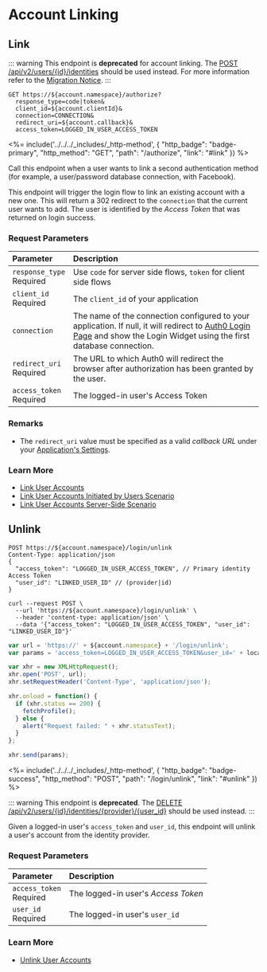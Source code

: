 # Account Linking
## Link

::: warning
This endpoint is **deprecated** for account linking. The [POST /api/v2/users/{id}/identities](/api/management/v2#!/Users/post_identities) should be used instead. For more information refer to the [Migration Notice](/migrations/past-migrations#account-linking-removal).
:::

```http
GET https://${account.namespace}/authorize?
  response_type=code|token&
  client_id=${account.clientId}&
  connection=CONNECTION&
  redirect_uri=${account.callback}&
  access_token=LOGGED_IN_USER_ACCESS_TOKEN
```

<%= include('../../../_includes/_http-method', {
  "http_badge": "badge-primary",
  "http_method": "GET",
  "path": "/authorize",
  "link": "#link"
}) %>

Call this endpoint when a user wants to link a second authentication method (for example, a user/password database connection, with Facebook).

This endpoint will trigger the login flow to link an existing account with a new one. This will return a 302 redirect to the `connection` that the current user wants to add. The user is identified by the <dfn data-key="access-token">Access Token</dfn> that was returned on login success.


### Request Parameters

| Parameter        | Description |
|:-----------------|:------------|
| `response_type`<br/><span class="label label-danger">Required</span>  | Use `code` for server side flows, `token` for client side flows |
| `client_id`<br/><span class="label label-danger">Required</span>      | The `client_id` of your application |
| `connection`     | The name of the connection configured to your application. If null, it will redirect to [Auth0 Login Page](https://auth0.com/#/login_page) and show the Login Widget using the first database connection. |
| `redirect_uri`<br/><span class="label label-danger">Required</span>   | The URL to which Auth0 will redirect the browser after authorization has been granted by the user. |
| `access_token`<br/><span class="label label-danger">Required</span>   | The logged-in user's Access Token |


### Remarks

- The `redirect_uri` value must be specified as a valid <dfn data-key="callback">callback URL</dfn> under your [Application's Settings](${manage_url}/#/applications).


### Learn More

- [Link User Accounts](/users/guides/link-user-accounts)
- [Link User Accounts Initiated by Users Scenario](/users/references/link-accounts-user-initiated-scenario)
- [Link User Accounts Server-Side Scenario](/users/references/link-accounts-server-side-scenario)


## Unlink

```http
POST https://${account.namespace}/login/unlink
Content-Type: application/json
{
  "access_token": "LOGGED_IN_USER_ACCESS_TOKEN", // Primary identity Access Token
  "user_id": "LINKED_USER_ID" // (provider|id)
}
```

```shell
curl --request POST \
  --url 'https://${account.namespace}/login/unlink' \
  --header 'content-type: application/json' \
  --data '{"access_token": "LOGGED_IN_USER_ACCESS_TOKEN", "user_id": "LINKED_USER_ID"}'
```

```javascript
var url = 'https://' + ${account.namespace} + '/login/unlink';
var params = 'access_token=LOGGED_IN_USER_ACCESS_TOKEN&user_id=' + localStorage.getItem('user_id');

var xhr = new XMLHttpRequest();
xhr.open('POST', url);
xhr.setRequestHeader('Content-Type', 'application/json');

xhr.onload = function() {
  if (xhr.status == 200) {
    fetchProfile();
  } else {
    alert("Request failed: " + xhr.statusText);
  }
};

xhr.send(params);
```

<%= include('../../../_includes/_http-method', {
  "http_badge": "badge-success",
  "http_method": "POST",
  "path": "/login/unlink",
  "link": "#unlink"
}) %>

::: warning
This endpoint is **deprecated**. The [DELETE /api/v2/users/{id}/identities/{provider}/{user_id}](/api/management/v2#!/Users/delete_user_identity_by_user_id) should be used instead.
:::

Given a logged-in user's `access_token` and `user_id`, this endpoint will unlink a user's account from the identity provider.


### Request Parameters

| Parameter        | Description |
|:-----------------|:------------|
| `access_token`<br/><span class="label label-danger">Required</span>   | The logged-in user's <dfn data-key="access-token">Access Token</dfn> |
| `user_id`<br/><span class="label label-danger">Required</span>        | The logged-in user's `user_id` |


### Learn More

- [Unlink User Accounts](/users/guides/unlink-user-accounts)
